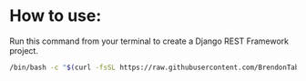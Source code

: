 # How to use:

Run this command from your terminal to create a Django REST Framework project.

```bash
/bin/bash -c "$(curl -fsSL https://raw.githubusercontent.com/BrendonTabor/django-template/main/project_template.sh?token=GHSAT0AAAAAACOJ6WAWUBZXSQVGO3IJMVVUZRIHL3A)"

